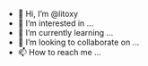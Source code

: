 - 👋 Hi, I’m @litoxy
- 👀 I’m interested in ...
- 🌱 I’m currently learning ...
- 💞️ I’m looking to collaborate on ...
- 📫 How to reach me ...

<!---
litoxy/litoxy is a ✨ special ✨ repository because its `README.md` (this file) appears on your GitHub profile.
You can click the Preview link to take a look at your changes.
--->
